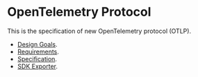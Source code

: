 # OpenTelemetry Protocol

This is the specification of new OpenTelemetry protocol (OTLP).

- [Design Goals](design-goals.md).
- [Requirements](requirements.md).
- [Specification](otlp.md).
- [SDK Exporter](https://github.com/open-telemetry/opentelemetry-specification/blob/main/specification/protocol/exporter.md).
